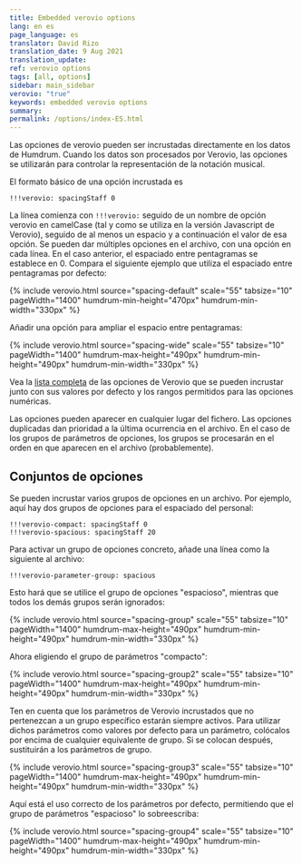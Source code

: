 ```yaml
---
title: Embedded verovio options
lang: en es
page_language: es
translator: David Rizo
translation_date: 9 Aug 2021
translation_update:
ref: verovio options
tags: [all, options]
sidebar: main_sidebar
verovio: "true"
keywords: embedded verovio options
summary: 
permalink: /options/index-ES.html
---
```

Las opciones de verovio pueden ser incrustadas directamente en los datos de Humdrum.  Cuando los datos son procesados por Verovio, las opciones se utilizarán para controlar la representación de la notación musical.

El formato básico de una opción incrustada es

```
!!!verovio: spacingStaff 0
```

La línea comienza con `!!!verovio:` seguido de un nombre de opción verovio en camelCase (tal y como se utiliza en la versión Javascript de Verovio), seguido de al menos un espacio y a continuación el valor de esa opción.  Se pueden dar múltiples opciones en el archivo, con una opción en cada línea.  En el caso anterior, el espaciado entre pentagramas se establece en 0. Compara el siguiente ejemplo que utiliza el espaciado entre pentagramas por defecto:


{% include verovio.html
	source="spacing-default"
	scale="55"
	tabsize="10"
	pageWidth="1400"
	humdrum-min-height="470px"
	humdrum-min-width="330px"
%}
<script type="application/x-humdrum" id="spacing-default">
**kern	**kern	**kern	**kern
*ICvox	*ICvox	*ICvox	*ICvox
*Ibass	*Itenor	*Ialto	*Isoprn
*I"Bass	*I"Tenor	*I"Alto	*I"Soprano
*clefF4	*clefGv2	*clefG2	*clefG2
*k[f#]	*k[f#]	*k[f#]	*k[f#]
*M4/4	*M4/4	*M4/4	*M4/4
*met(c)	*met(c)	*met(c)	*met(c)
4G	4B	4g	4dd
=1	=1	=1	=1
4C	8cL	4g	4ee
.	8BJ	.	.
4D	4A	4f#	8ddL
.	.	.	8ccJ
4E	4G	4g	8bL
.	.	.	8ccJ
8BBL	4G	8dL	4dd
8CJ	.	8eJ	.
=2	=2	=2	=2
2D;	2d;	2f#;	2a;
8GL	4d	4g	4b
8F#J	.	.	.
4E	4G	4g	4cc#
=	=	=	=
*-	*-	*-	*-
</script>

Añadir una opción para ampliar el espacio entre pentagramas:

{% include verovio.html
	source="spacing-wide"
	scale="55"
	tabsize="10"
	pageWidth="1400"
	humdrum-max-height="490px"
	humdrum-min-height="490px"
	humdrum-min-width="330px"
%}
<script type="application/x-humdrum" id="spacing-wide">
!!!verovio: spacingStaff 18
**kern	**kern	**kern	**kern
*ICvox	*ICvox	*ICvox	*ICvox
*Ibass	*Itenor	*Ialto	*Isoprn
*I"Bass	*I"Tenor	*I"Alto	*I"Soprano
*clefF4	*clefGv2	*clefG2	*clefG2
*k[f#]	*k[f#]	*k[f#]	*k[f#]
*M4/4	*M4/4	*M4/4	*M4/4
*met(c)	*met(c)	*met(c)	*met(c)
4G	4B	4g	4dd
=1	=1	=1	=1
4C	8cL	4g	4ee
.	8BJ	.	.
4D	4A	4f#	8ddL
.	.	.	8ccJ
4E	4G	4g	8bL
.	.	.	8ccJ
8BBL	4G	8dL	4dd
8CJ	.	8eJ	.
=2	=2	=2	=2
2D;	2d;	2f#;	2a;
8GL	4d	4g	4b
8F#J	.	.	.
4E	4G	4g	4cc#
=	=	=	=
*-	*-	*-	*-
</script>

Vea la [lista completa](/options/list) de las opciones de Verovio que se pueden incrustar junto con sus valores por defecto y los rangos permitidos para las opciones numéricas.

Las opciones pueden aparecer en cualquier lugar del fichero.  Las opciones duplicadas dan prioridad a la última ocurrencia en el archivo.  En el caso de los grupos de parámetros de opciones, los grupos se procesarán en el orden en que aparecen en el archivo (probablemente).

## Conjuntos de opciones ##

Se pueden incrustar varios grupos de opciones en un archivo.  Por ejemplo, aquí hay dos grupos de opciones para el espaciado del personal:

```
!!!verovio-compact: spacingStaff 0
!!!verovio-spacious: spacingStaff 20
```

Para activar un grupo de opciones concreto, añade una línea como la siguiente al archivo:

```
!!!verovio-parameter-group: spacious
```

Esto hará que se utilice el grupo de opciones "espacioso", mientras que todos los demás grupos serán ignorados:


{% include verovio.html
	source="spacing-group"
	scale="55"
	tabsize="10"
	pageWidth="1400"
	humdrum-max-height="490px"
	humdrum-min-height="490px"
	humdrum-min-width="330px"
%}
<script type="application/x-humdrum" id="spacing-group">
!!!verovio-compact: spacingStaff 0
!!!verovio-compact: leftMarginClef 0.00
!!!verovio-spacious: spacingStaff 20
!!!verovio-spacious: leftMarginClef 2.00
!!!verovio-parameter-group: spacious
**kern	**kern	**kern	**kern
*ICvox	*ICvox	*ICvox	*ICvox
*Ibass	*Itenor	*Ialto	*Isoprn
*I"Bass	*I"Tenor	*I"Alto	*I"Soprano
*clefF4	*clefGv2	*clefG2	*clefG2
*k[f#]	*k[f#]	*k[f#]	*k[f#]
*M4/4	*M4/4	*M4/4	*M4/4
*met(c)	*met(c)	*met(c)	*met(c)
4G	4B	4g	4dd
=1	=1	=1	=1
4C	8cL	4g	4ee
.	8BJ	.	.
4D	4A	4f#	8ddL
.	.	.	8ccJ
4E	4G	4g	8bL
.	.	.	8ccJ
8BBL	4G	8dL	4dd
8CJ	.	8eJ	.
=2	=2	=2	=2
2D;	2d;	2f#;	2a;
8GL	4d	4g	4b
8F#J	.	.	.
4E	4G	4g	4cc#
=	=	=	=
*-	*-	*-	*-
</script>

Ahora eligiendo el grupo de parámetros "compacto":

{% include verovio.html
	source="spacing-group2"
	scale="55"
	tabsize="10"
	pageWidth="1400"
	humdrum-max-height="490px"
	humdrum-min-height="490px"
	humdrum-min-width="330px"
%}
<script type="application/x-humdrum" id="spacing-group2">
!!!verovio-compact: spacingStaff 0
!!!verovio-compact: leftMarginClef 0.00
!!!verovio-spacious: spacingStaff 20
!!!verovio-spacious: leftMarginClef 2.00
!!!verovio-parameter-group: compact
**kern	**kern	**kern	**kern
*ICvox	*ICvox	*ICvox	*ICvox
*Ibass	*Itenor	*Ialto	*Isoprn
*I"Bass	*I"Tenor	*I"Alto	*I"Soprano
*clefF4	*clefGv2	*clefG2	*clefG2
*k[f#]	*k[f#]	*k[f#]	*k[f#]
*M4/4	*M4/4	*M4/4	*M4/4
*met(c)	*met(c)	*met(c)	*met(c)
4G	4B	4g	4dd
=1	=1	=1	=1
4C	8cL	4g	4ee
.	8BJ	.	.
4D	4A	4f#	8ddL
.	.	.	8ccJ
4E	4G	4g	8bL
.	.	.	8ccJ
8BBL	4G	8dL	4dd
8CJ	.	8eJ	.
=2	=2	=2	=2
2D;	2d;	2f#;	2a;
8GL	4d	4g	4b
8F#J	.	.	.
4E	4G	4g	4cc#
=	=	=	=
*-	*-	*-	*-
</script>

Ten en cuenta que los parámetros de Verovio incrustados que no pertenezcan a un grupo específico estarán siempre activos.  Para utilizar dichos parámetros como valores por defecto para un parámetro, colócalos por encima de cualquier equivalente de grupo.  Si se colocan después, sustituirán a los parámetros de grupo.


{% include verovio.html
	source="spacing-group3"
	scale="55"
	tabsize="10"
	pageWidth="1400"
	humdrum-max-height="490px"
	humdrum-min-height="490px"
	humdrum-min-width="330px"
%}
<script type="application/x-humdrum" id="spacing-group3">
!!!verovio-compact: spacingStaff 0
!!!verovio-spacious: spacingStaff 20
!!!verovio-parameter-group: spacious
!!!verovio: spacingStaff 0
**kern	**kern	**kern	**kern
*ICvox	*ICvox	*ICvox	*ICvox
*Ibass	*Itenor	*Ialto	*Isoprn
*I"Bass	*I"Tenor	*I"Alto	*I"Soprano
*clefF4	*clefGv2	*clefG2	*clefG2
*k[f#]	*k[f#]	*k[f#]	*k[f#]
*M4/4	*M4/4	*M4/4	*M4/4
*met(c)	*met(c)	*met(c)	*met(c)
4G	4B	4g	4dd
=1	=1	=1	=1
4C	8cL	4g	4ee
.	8BJ	.	.
4D	4A	4f#	8ddL
.	.	.	8ccJ
4E	4G	4g	8bL
.	.	.	8ccJ
8BBL	4G	8dL	4dd
8CJ	.	8eJ	.
=2	=2	=2	=2
2D;	2d;	2f#;	2a;
8GL	4d	4g	4b
8F#J	.	.	.
4E	4G	4g	4cc#
=	=	=	=
*-	*-	*-	*-
</script>


Aquí está el uso correcto de los parámetros por defecto, permitiendo que el grupo de parámetros "espacioso" lo sobreescriba:

{% include verovio.html
	source="spacing-group4"
	scale="55"
	tabsize="10"
	pageWidth="1400"
	humdrum-max-height="490px"
	humdrum-min-height="490px"
	humdrum-min-width="330px"
%}
<script type="application/x-humdrum" id="spacing-group4">
!!!verovio: spacingStaff 0
!!!verovio-compact: spacingStaff 0
!!!verovio-spacious: spacingStaff 20
!!!verovio-parameter-group: spacious
**kern	**kern	**kern	**kern
*ICvox	*ICvox	*ICvox	*ICvox
*Ibass	*Itenor	*Ialto	*Isoprn
*I"Bass	*I"Tenor	*I"Alto	*I"Soprano
*clefF4	*clefGv2	*clefG2	*clefG2
*k[f#]	*k[f#]	*k[f#]	*k[f#]
*M4/4	*M4/4	*M4/4	*M4/4
*met(c)	*met(c)	*met(c)	*met(c)
4G	4B	4g	4dd
=1	=1	=1	=1
4C	8cL	4g	4ee
.	8BJ	.	.
4D	4A	4f#	8ddL
.	.	.	8ccJ
4E	4G	4g	8bL
.	.	.	8ccJ
8BBL	4G	8dL	4dd
8CJ	.	8eJ	.
=2	=2	=2	=2
2D;	2d;	2f#;	2a;
8GL	4d	4g	4b
8F#J	.	.	.
4E	4G	4g	4cc#
=	=	=	=
*-	*-	*-	*-
</script>




